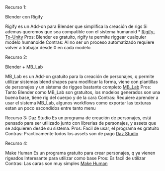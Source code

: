 Recurso 1:

Blender con Rigify 

Rigify es un Add-on para Blender que simplifica la creación de rigs
Si ademas queremos que sea compatible con el sistema humanoid * [Rigify-To-Unity](https://github.com/AlexLemminG/Rigify-To-Unity) 
Pros: Blender es gratuito, rigify te permite riggear cualquier modelo humanoide
Contras: Al no ser un proceso automatizado requiere volver a trabajar desde 0 en cada modelo

Recurso 2:

Blender + MB_Lab

MB_Lab es un Add-on gratuito para la creación de personajes, q permite utilizar sistemas blend shapes para modificar la forma, viene con plantillas de personajes y un sistema de riggeo
bastante completo
[MB_Lab](https://mb-lab-community.github.io/MB-Lab.github.io/) 
Pros: Tanto Blender como MB_Lab son gratuitos, los modelos generados son una buena base, tiene rig del cuerpo y de la cara
Contras: Requiere aprender a usar el sistema MB_Lab, algunos workflows como exportar las texturas estan un poco escondidos entre tanto menu


Recurso 3:
Daz Studio
Es un programa de creación de personajes, está pensado para ser utilizado junto con librerias de personajes, y assets que se adquieren desde su sistema.
Pros: Facil de usar, el programa es gratuito
Contras: Practicamente todos los assets son de pago
[Daz Studio](https://www.daz3d.com/) 

Recurso 4:

Make Human 
Es un programa gratuito para crear personajes, q ya vienen rigeados
Interesante para utilizar como base
Pros: Es facil de utilizar
Contras: Las caras son muy simples 
[Make Human](http://www.makehumancommunity.org) 

